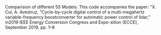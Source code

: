 Comparision of different 5S Models:
This code accompanies the paper: 
"X. Cui, A. Avestruz, "Cycle-by-cycle digital control of a multi-megahertz variable-frequency boostconverter for automatic power control of lidar,” in2019 IEEE Energy Conversion Congress and Expo-sition (ECCE), September 2019, pp. 1–8
